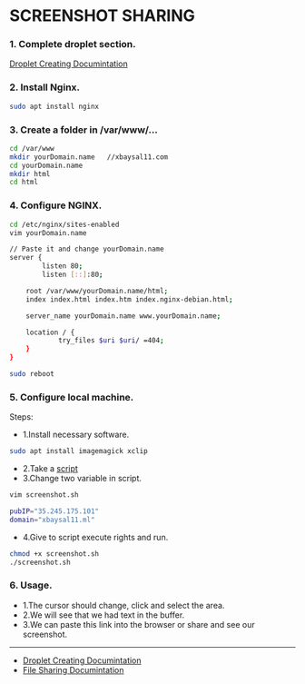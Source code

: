 # SCREENSHOT SHARING

### 1. Complete droplet section.

[Droplet Creating Documintation](https://github.com/xbaysal11/privatium/blob/master/droplet/)

### 2. Install Nginx.

```bash
sudo apt install nginx
```

### 3. Create a folder in /var/www/...

```bash
cd /var/www
mkdir yourDomain.name   //xbaysal11.com
cd yourDomain.name
mkdir html
cd html
```

### 4. Configure NGINX.

```bash
cd /etc/nginx/sites-enabled
vim yourDomain.name
```

```bash
// Paste it and change yourDomain.name
server {
        listen 80;
        listen [::]:80;

    root /var/www/yourDomain.name/html;
    index index.html index.htm index.nginx-debian.html;

    server_name yourDomain.name www.yourDomain.name;

    location / {
            try_files $uri $uri/ =404;
    }
}
```

```bash
sudo reboot
```

### 5. Configure local machine.

Steps:

- 1.Install necessary software.

```bash
sudo apt install imagemagick xclip
```

- 2.Take a [script](https://gitcdn.link/repo/xbaysal11/privatium/master/screenshot/screenshot.sh)
- 3.Change two variable in script.

```bash
vim screenshot.sh
```

```bash
pubIP="35.245.175.101"
domain="xbaysal11.ml"
```

- 4.Give to script execute rights and run.

```bash
chmod +x screenshot.sh
./screenshot.sh
```

### 6. Usage.

- 1.The cursor should change, click and select the area.
- 2.We will see that we had text in the buffer.
- 3.We can paste this link into the browser or share and see our screenshot.

---

- [Droplet Creating Documintation](https://github.com/xbaysal11/privatium/blob/master/droplet/)
- [File Sharing Documintation](https://github.com/xbaysal11/privatium/blob/master/fileshare/)
